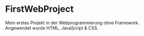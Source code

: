 # FirstWebProject
Mein erstes Projekt in der Webprogrammierung ohne Framework. Angewendet wurde HTML, JavaScript & CSS.
